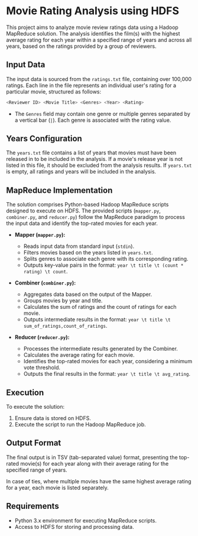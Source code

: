 # Movie Rating Analysis using HDFS

This project aims to analyze movie review ratings data using a Hadoop MapReduce solution. The analysis identifies the film(s) with the highest average rating for each year within a specified range of years and across all years, based on the ratings provided by a group of reviewers.

## Input Data

The input data is sourced from the `ratings.txt` file, containing over 100,000 ratings. Each line in the file represents an individual user's rating for a particular movie, structured as follows:
```bash
<Reviewer ID> <Movie Title> <Genres> <Year> <Rating>
```
- The `Genres` field may contain one genre or multiple genres separated by a vertical bar (`|`). Each genre is associated with the rating value.

## Years Configuration

The `years.txt` file contains a list of years that movies must have been released in to be included in the analysis. If a movie's release year is not listed in this file, it should be excluded from the analysis results. If `years.txt` is empty, all ratings and years will be included in the analysis.

## MapReduce Implementation

The solution comprises Python-based Hadoop MapReduce scripts designed to execute on HDFS. The provided scripts (`mapper.py`, `combiner.py`, and `reducer.py`) follow the MapReduce paradigm to process the input data and identify the top-rated movies for each year.

- **Mapper (`mapper.py`):**
  - Reads input data from standard input (`stdin`).
  - Filters movies based on the years listed in `years.txt`.
  - Splits genres to associate each genre with its corresponding rating.
  - Outputs key-value pairs in the format: `year \t title \t (count * rating) \t count`.

- **Combiner (`combiner.py`):**
  - Aggregates data based on the output of the Mapper.
  - Groups movies by year and title.
  - Calculates the sum of ratings and the count of ratings for each movie.
  - Outputs intermediate results in the format: `year \t title \t sum_of_ratings,count_of_ratings`.

- **Reducer (`reducer.py`):**
  - Processes the intermediate results generated by the Combiner.
  - Calculates the average rating for each movie.
  - Identifies the top-rated movies for each year, considering a minimum vote threshold.
  - Outputs the final results in the format: `year \t title \t avg_rating`.

## Execution

To execute the solution:
1. Ensure data is stored on HDFS.
2. Execute the script to run the Hadoop MapReduce job.

## Output Format

The final output is in TSV (tab-separated value) format, presenting the top-rated movie(s) for each year along with their average rating for the specified range of years.

In case of ties, where multiple movies have the same highest average rating for a year, each movie is listed separately.

## Requirements

- Python 3.x environment for executing MapReduce scripts.
- Access to HDFS for storing and processing data.
